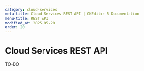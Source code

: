 ```yaml
---
category: cloud-services
meta-title: Cloud Services REST API | CKEditor 5 Documentation
menu-title: REST API
modified_at: 2025-05-20
order: 20
---
```


# Cloud Services REST API

TO-DO
